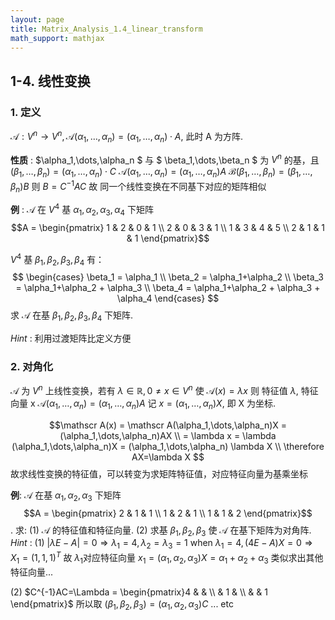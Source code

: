 ```yaml
---
layout: page
title: Matrix_Analysis_1.4_linear_transform
math_support: mathjax
---
```



## 1-4. 线性变换
### 1. 定义
$\mathscr A:V^n\to V^n, \mathscr A(\alpha_1,\dots,\alpha_n) = (\alpha_1,\dots,\alpha_n)\cdot A$, 此时 A 为方阵.

**性质** : $\alpha_1,\dots,\alpha_n $ 与 $ \beta_1,\dots,\beta_n $ 为 $V^n$ 的基，且 $(\beta_1,\dots,\beta_n) = (\alpha_1,\dots,\alpha_n)\cdot C$
$\mathscr A(\alpha_1,\dots,\alpha_n) = (\alpha_1,\dots,\alpha_n) A$
$\mathscr B(\beta_1,\dots,\beta_n) = (\beta_1,\dots,\beta_n) B$
则 $B = C^{-1}AC$
故 同一个线性变换在不同基下对应的矩阵相似

**例** : $\mathscr A$ 在 $V^4$ 基 $\alpha_1, \alpha_2, \alpha_3, \alpha_4$ 下矩阵
$$A = \begin{pmatrix}
1 & 2 & 0 & 1 \\
2 & 0 & 3 & 1 \\
1 & 3 & 4 & 5 \\
2 & 1 & 1 & 1
\end{pmatrix}$$

$V^4$ 基 $\beta_1, \beta_2, \beta_3, \beta_4$ 有：
$$
\begin{cases}
\beta_1 = \alpha_1 \\
\beta_2 = \alpha_1+\alpha_2 \\
\beta_3 = \alpha_1+\alpha_2 + \alpha_3 \\
\beta_4 = \alpha_1+\alpha_2 + \alpha_3 + \alpha_4 
\end{cases}
$$
求 $\mathscr A$ 在基 $\beta_1, \beta_2, \beta_3, \beta_4$ 下矩阵.

*Hint* : 利用过渡矩阵比定义方便

### 2. 对角化
$\mathscr A$ 为 $V^n$ 上线性变换，若有 $\lambda\in\mathbb R, 0\neq x\in V^n$ 使 $\mathscr A(x) = \lambda x$
则 特征值 $\lambda$, 特征向量 x
$\mathscr A(\alpha_1,\dots,\alpha_n) = (\alpha_1,\dots,\alpha_n)A$ 记 $x = (\alpha_1,\dots,\alpha_n)X$, 即 X 为坐标.

$$\mathscr A(x) = \mathscr A(\alpha_1,\dots,\alpha_n)X = (\alpha_1,\dots,\alpha_n)AX \\
= \lambda x = \lambda (\alpha_1,\dots,\alpha_n)X = (\alpha_1,\dots,\alpha_n) \lambda X \\
\therefore AX=\lambda X
$$
故求线性变换的特征值，可以转变为求矩阵特征值，对应特征向量为基乘坐标

**例**: $\mathscr A$ 在基 $\alpha_1, \alpha_2, \alpha_3$ 下矩阵 $$A = \begin{pmatrix}
2 & 1 & 1 \\
1 & 2 & 1 \\
1 & 1 & 2 
\end{pmatrix}$$.
求: (1) $\mathscr A$ 的特征值和特征向量. (2) 求基 $\beta_1, \beta_2, \beta_3$ 使 $\mathscr A$ 在基下矩阵为对角阵.
*Hint* : 
(1) $\vert \lambda E - A \vert = 0 \Rightarrow \lambda_1 = 4, \lambda_2=\lambda_3=1$
$\text{when } \lambda_1 = 4, (4E-A)X=0 \Rightarrow X_1=(1, 1, 1)^T$
故 $\lambda_1$对应特征向量 $x_1 = (\alpha_1, \alpha_2, \alpha_3)X = \alpha_1+ \alpha_2+ \alpha_3$
类似求出其他特征向量...

(2) $C^{-1}AC=\Lambda = \begin{pmatrix}4 & & \\ & 1 & \\ & & 1 \end{pmatrix}$
所以取 $(\beta_1, \beta_2, \beta_3) = (\alpha_1, \alpha_2, \alpha_3)C$ ... etc





